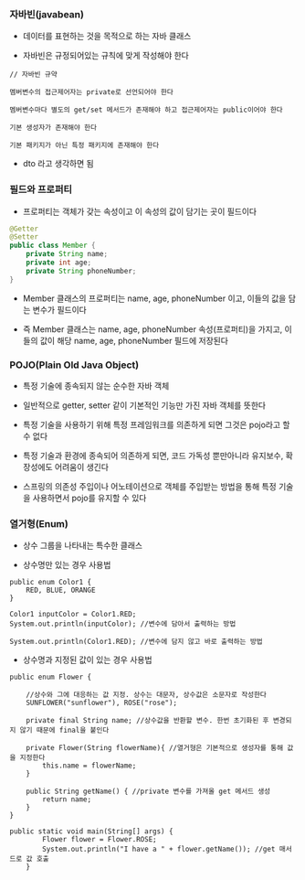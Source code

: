 ### 자바빈(javabean)

* 데이터를 표현하는 것을 목적으로 하는 자바 클래스

* 자바빈은 규정되어있는 규칙에 맞게 작성해야 한다

```
// 자바빈 규약

멤버변수의 접근제어자는 private로 선언되어야 한다

멤버변수마다 별도의 get/set 메서드가 존재해야 하고 접근제어자는 public이어야 한다

기본 생성자가 존재해야 한다

기본 패키지가 아닌 특정 패키지에 존재해야 한다
```

* dto 라고 생각하면 됨


### 필드와 프로퍼티

* 프로퍼티는 객체가 갖는 속성이고 이 속성의 값이 담기는 곳이 필드이다

```java
@Getter
@Setter
public class Member {
    private String name;
    private int age;
    private String phoneNumber;
}
```

* Member 클래스의 프로퍼티는 name, age, phoneNumber 이고, 이들의 값을 담는 변수가 필드이다

* 즉 Member 클래스는 name, age, phoneNumber 속성(프로퍼티)을 가지고, 이들의 값이 해당 name, age, phoneNumber 필드에 저장된다


### POJO(Plain Old Java Object)

* 특정 기술에 종속되지 않는 순수한 자바 객체

* 일반적으로 getter, setter 같이 기본적인 기능만 가진 자바 객체를 뜻한다

* 특정 기술을 사용하기 위해 특정 프레임워크를 의존하게 되면 그것은 pojo라고 할 수 없다

* 특정 기술과 환경에 종속되어 의존하게 되면, 코드 가독성 뿐만아니라 유지보수, 확장성에도 어려움이 생긴다

* 스프링의 의존성 주입이나 어노테이션으로 객체를 주입받는 방법을 통해 특정 기술을 사용하면서 pojo를 유지할 수 있다

### 열거형(Enum)

* 상수 그룹을 나타내는 특수한 클래스

* 상수명만 있는 경우 사용법

```
public enum Color1 { 
    RED, BLUE, ORANGE 
}

Color1 inputColor = Color1.RED;
System.out.println(inputColor); //변수에 담아서 출력하는 방법

System.out.println(Color1.RED); //변수에 담지 않고 바로 출력하는 방법
```

* 상수명과 지정된 값이 있는 경우 사용법

```
public enum Flower {
    
    //상수와 그에 대응하는 값 지정. 상수는 대문자, 상수값은 소문자로 작성한다
    SUNFLOWER("sunflower"), ROSE("rose"); 

    private final String name; //상수값을 반환할 변수. 한번 초기화된 후 변경되지 않기 때문에 final을 붙인다

    private Flower(String flowerName){ //열거형은 기본적으로 생성자를 통해 값을 지정한다
        this.name = flowerName;
    }

    public String getName() { //private 변수를 가져올 get 메서드 생성
        return name;
    }
}

public static void main(String[] args) {
        Flower flower = Flower.ROSE;
        System.out.println("I have a " + flower.getName()); //get 매서드로 값 호출
    }
```
